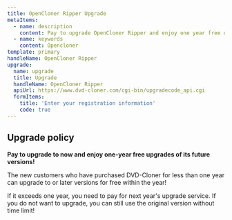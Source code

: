 ```yaml
---
title: OpenCloner Ripper Upgrade
metaItems:
  - name: description
    content: Pay to upgrade OpenCloner Ripper and enjoy one year free updates.
  - name: keywords
    content: Opencloner
template: primary 
handleName: OpenCloner Ripper
upgrade:
  name: upgrade
  title: Upgrade
  handleName: OpenCloner Ripper
  apiUrl: https://www.dvd-cloner.com/cgi-bin/upgradecode_api.cgi
  formItems:
    title: 'Enter your registration information'
    code: true
---
```


## Upgrade policy

**Pay to upgrade to <item-info :handlename="handleName"></item-info> now and enjoy one-year free upgrades of its future versions!**

The new customers who have purchased DVD-Cloner for less than one year can upgrade to <item-info :handlename="handleName"></item-info> or later versions for free within the year!

If it exceeds one year, you need to pay for next year's upgrade service. If you do not want to upgrade, you can still use the original version without time limit!